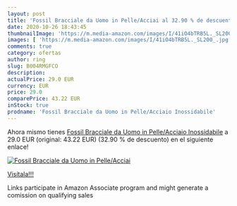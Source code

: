 ```yaml
---
layout: post
title: 'Fossil Bracciale da Uomo in Pelle/Acciai al 32.90 % de descuento'
date: 2020-10-26 18:43:45
thumbnailImage: 'https://m.media-amazon.com/images/I/41iO4bTRB5L._SL200_.jpg'
images: [ 'https://m.media-amazon.com/images/I/41iO4bTRB5L._SL200_.jpg' ]
comments: true
category: ofertas
author: ring
slug: B004RMGFCO
description:
actualPrice: 29.0 EUR
currency: EUR
price: 29.0
comparePrice: 43.22 EUR
inStock: true
prodname: 'Fossil Bracciale da Uomo in Pelle/Acciaio Inossidabile'
---
```


Ahora mismo tienes [Fossil Bracciale da Uomo in Pelle/Acciaio Inossidabile](https://www.amazon.it/dp/B004RMGFCO/?tag=tolees00-21) a 29.0 EUR (original: 43.22 EUR) (32.90 %  de descuento) en el siguiente enlace!

[![Fossil Bracciale da Uomo in Pelle/Acciai](https://m.media-amazon.com/images/I/41iO4bTRB5L._SL200_.jpg)](https://www.amazon.it/dp/B004RMGFCO/?tag=tolees00-21)

[Visítala!!!](https://www.amazon.it/dp/B004RMGFCO/?tag=tolees00-21)

Links participate in Amazon Associate program and might generate a comission on qualifying sales
